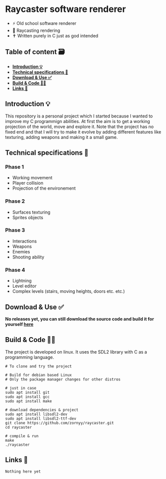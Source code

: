 # Raycaster software renderer

- ⚡ Old school software renderer
- 🔫 Raycasting rendering
- ✝️ Written purely in C just as god intended


## Table of content 🗃️
- **[Introduction 💡](#introduction-💡)**
- **[Technical specifications 📂](#technical-specifications-📂)**
- **[Download & Use ✅](#download--use-✅)**
- **[Build & Code 👩‍🏭](#build--code-👩‍🏭)**
- **[Links 🔗](#links-🔗)**

## Introduction 💡
This repository is a personal project which I started because I wanted to improve my C programmign abilities. At first the aim is to get a working projection of the world, move and explore it. Note that the project has no fixed end and that I will try to make it evolve by adding different features like texturing, adding weapons and making it a small game.

## Technical specifications 📂
### Phase 1
- Working movement
- Player collision
- Projection of the environement

### Phase 2
 - Surfaces texturing
 - Sprites objects

### Phase 3
- Interactions
- Weapons
- Enemies
- Shooting ability

### Phase 4
- Lightning
- Level editor
- Complex levels (stairs, moving heights, doors etc. etc.)

## Download & Use ✅
**No releases yet, you can still download the source code and build it for yourself [here](#build--code-👩‍🏭)**

## Build & Code 👩‍🏭
The project is developed on linux. It uses the SDL2 library with C as a programming language.

```shell
# To clone and try the project

# Build for debian based Linux
# Only the package manager changes for other distros

# just in case
sudo apt install git
sudo apt install gcc
sudo apt install make

# download dependencies & project
sudo apt install libsdl2-dev
sudo apt install libsdl2-ttf-dev
git clone https://github.com/zornyy/raycaster.git
cd raycaster

# compile & run
make
./raycaster
```

## Links 🔗
`Nothing here yet`